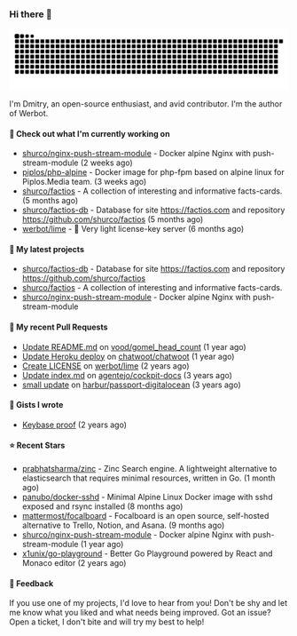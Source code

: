### Hi there 👋

![](https://github.com/shurco/shurco/raw/output/github-contribution-grid-snake.svg)

I'm Dmitry, an open-source enthusiast, and avid contributor. I'm the author of Werbot. 

#### 👷 Check out what I'm currently working on

- [shurco/nginx-push-stream-module](https://github.com/shurco/nginx-push-stream-module) - Docker alpine Nginx with push-stream-module (2 weeks ago)
- [piplos/php-alpine](https://github.com/piplos/php-alpine) - Docker image for php-fpm based on alpine linux for Piplos.Media team. (3 weeks ago)
- [shurco/factios](https://github.com/shurco/factios) - A collection of interesting and informative facts-cards. (5 months ago)
- [shurco/factios-db](https://github.com/shurco/factios-db) - Database for site https://factios.com and repository https://github.com/shurco/factios (5 months ago)
- [werbot/lime](https://github.com/werbot/lime) - 🍋 Very light license-key server (6 months ago)

#### 🌱 My latest projects

- [shurco/factios-db](https://github.com/shurco/factios-db) - Database for site https://factios.com and repository https://github.com/shurco/factios
- [shurco/factios](https://github.com/shurco/factios) - A collection of interesting and informative facts-cards.
- [shurco/nginx-push-stream-module](https://github.com/shurco/nginx-push-stream-module) - Docker alpine Nginx with push-stream-module

#### 🔨 My recent Pull Requests

- [Update README.md](https://github.com/vood/gomel_head_count/pull/1) on [vood/gomel_head_count](https://github.com/vood/gomel_head_count) (1 year ago)
- [Update Heroku deploy](https://github.com/chatwoot/chatwoot/pull/1030) on [chatwoot/chatwoot](https://github.com/chatwoot/chatwoot) (1 year ago)
- [Create LICENSE](https://github.com/werbot/lime/pull/1) on [werbot/lime](https://github.com/werbot/lime) (2 years ago)
- [Update index.md](https://github.com/agentejo/cockpit-docs/pull/18) on [agentejo/cockpit-docs](https://github.com/agentejo/cockpit-docs) (3 years ago)
- [small update](https://github.com/harbur/passport-digitalocean/pull/1) on [harbur/passport-digitalocean](https://github.com/harbur/passport-digitalocean) (3 years ago)

#### 📓 Gists I wrote

- [Keybase proof](https://gist.github.com/959752bb9b046d792e71ca185f48d641) (2 years ago)

#### ⭐ Recent Stars

- [prabhatsharma/zinc](https://github.com/prabhatsharma/zinc) - Zinc Search engine. A lightweight alternative to elasticsearch that requires minimal resources, written in Go. (1 month ago)
- [panubo/docker-sshd](https://github.com/panubo/docker-sshd) - Minimal Alpine Linux Docker image with sshd exposed and rsync installed (8 months ago)
- [mattermost/focalboard](https://github.com/mattermost/focalboard) - Focalboard is an open source, self-hosted alternative to Trello, Notion, and Asana. (9 months ago)
- [shurco/nginx-push-stream-module](https://github.com/shurco/nginx-push-stream-module) - Docker alpine Nginx with push-stream-module (1 year ago)
- [x1unix/go-playground](https://github.com/x1unix/go-playground) - Better Go Playground powered by React and Monaco editor (2 years ago)

#### 💬 Feedback

If you use one of my projects, I'd love to hear from you! Don't be shy and let me know what you liked
and what needs being improved. Got an issue? Open a ticket, I don't bite and will try my best to help!

